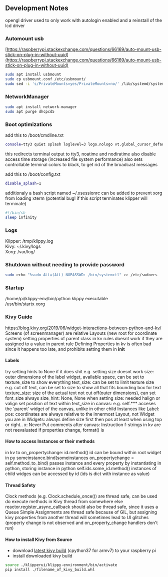 ## Development Notes ###

opengl driver used to only work with autologin enabled and a reinstall of the lcd driver  

### Automount usb ###
[https://raspberrypi.stackexchange.com/questions/66169/auto-mount-usb-stick-on-plug-in-without-uuid](https://raspberrypi.stackexchange.com/questions/66169/auto-mount-usb-stick-on-plug-in-without-uuid)  

```bash
sudo apt install usbmount
sudo cp usbmount.conf /etc/usbmount/
sudo sed -i 's/PrivateMounts=yes/PrivateMounts=no/' /lib/systemd/system/systemd-udevd.service
```


### NetworkManager ###
```bash
sudo apt install network-manager  
sudo apt purge dhcpcd5  
```


### Boot optimizations ###
add this to /boot/cmdline.txt
```bash
console=tty3 quiet splash loglevel=3 logo.nologo vt.global_cursor_default=0 fastboot noatime nodiratime vt.default_red=0,0,0,0,0,0,0,0 vt.default_grn=0,0,0,0,0,0,0,0 vt.default_blu=0,0,0,0,0,0,0,0
```
this redirects terminal output to tty3, noatime and nodiratime also disable access time storage (increased file system performance)
also sets controllable terminal colors to black, to get rid of the broadcast messages

add this to /boot/config.txt
```bash
disable_splash=1
```

additionaly a bash script named ~/.xsessionrc can be added to prevent xorg from loading xterm (potential bug! if this script terminates klipper will terminate)
```bash
#!/bin/sh
sleep infinity
```


### Logs ###
Klipper: /tmp/klippy.log  
Kivy:  ~/.kivy/logs  
Xorg: /var/log/  


### Shutdown without needing to provide password ###
```bash
sudo echo "%sudo ALL=(ALL) NOPASSWD: /bin/systemctl" >> /etc/sudoers
```


### Startup ###
/home/pi/klippy-env/bin/python      klippy executable  
/usr/bin/startx                     xorg


### Kivy Guide ###
https://blog.kivy.org/2019/06/widget-interactions-between-python-and-kv/
Screens (of screenmanager) are relative Layouts (new root for coordinate system)
setting properties of parent class in kv rules doesnt work if they are assigned to a value in parent rule
Defining Properties in kv is often bad since it happens too late, and prohibits setting them in __init__
#### Labels ####
try setting hints to None if it does shit e.g. setting size doesnt work
size: outer dimensions of the label widget, available space, can be set to texture_size to show everything
text_size: can be set to limit texture size e.g. cut off text, can be set to size to show all that fits bounding box for text
texture_size: size of the actual text not cut off(outer dimensions), can set font_size
always size_hint: None, None when setting size: needed
halign or valign set position of text within text_size
in canvas: e.g. self.*** acceses the 'parent' widget of the canvas, unlike in other child Instances like Label:
pos: coordinates are always relative to the innermost Layout, not Widget you are in
Widgets: always define size first then pos at least when using top or right.. x:
Never Put comments after canvas: Instruction
f-strings in kv are not reevaluated if properties change, format() is
#### How to access Instances or their methods ####
in kv to on_propertychange: id.method() id can be bound within root widget
in py someinstance.bind(someinstances on_propertychange = self.method_to_bind) passes instance and every property
by instantiating in python, storing instance
in python self.ids.some_id.method() instances of child widges can be accessed by id (ids is dict with instance as value)
#### Thread Safety ####
Clock methods (e.g. Clock.schedule_once()) are thread safe, can be used do execute methods in Kivy thread from somewhere else
reactor.register_async_callback should also be thread safe, since it uses a Queue
Simple Assignments are thread safe because of GIL, but assigning kivy properties from another thread will sometimes lead
to UI glitches (property change is not observed and on_property_change handlers don't run)
#### How to install Kivy from Source #####
- download [latest kivy build](https://kivy.org/downloads/ci/raspberrypi/kivy/) (cpython37 for armv7) to your raspberry pi
- install downloaded kivy build
```bash
source ./klipperui/klippy-environment/bin/activate
pip install ./filename_of_kivy_build.whl
```
